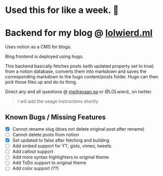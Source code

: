 # Used this for like a week. 🫡

# Backend for my blog @ [lolwierd.ml](lolwierd.ml)

Uses notion as a CMS for blogs.

Blog frontend is deployed using hugo.

This backend basically fetches posts (with updated property set to true) from a notion database, converts them into markdown and saves the corresponding markdown to the hugo content/posts folder. Hugo can then pick those files up and do its thing.

Direct any and all questions @ me@ayaan.ga or @LOLwierd_ on twitter.

> I will add the usage instructions shortly

## Known Bugs / Missing Features
- [x] Cannot rename slug (does not delete original post after rename)
- [ ] Cannot delete posts from notion
- [x] Set updated to false after fetching and building
- [ ] Add embed support for YT, gists, vimeo, tweets.
- [ ] Add callout support
- [ ] Add more syntax highlighters to original theme
- [ ] Add ToDo support to original theme
- [ ] Add color support (??)
